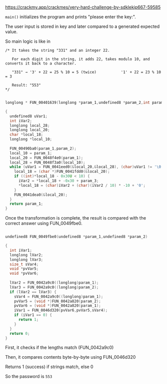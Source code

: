 
https://crackmy.app/crackmes/very-hard-challenge-by-sdklekip667-59585

`main()` initializes the program and prints "please enter the key:".

The user input is stored in key and later compared to a generated expected value.

So main logic is like in

```
/* It takes the string "331" and an integer 22.

   For each digit in the string, it adds 22, takes modulo 10, and converts it back to a character.

   "331" → '3' + 22 = 25 % 10 = 5 (twice)           '1' + 22 = 23 % 10 = 3

   Result: "553"
*/
```
```c

longlong * FUN_00401639(longlong *param_1,undefined8 *param_2,int param_3)

{
  undefined8 uVar1;
  int iVar2;
  longlong local_28;
  longlong local_20;
  char *local_18;
  longlong *local_10;
  
  FUN_00490ba0(param_1,param_2);
  local_10 = param_1;
  local_20 = FUN_0048f4e0(param_1);
  local_28 = FUN_0048f3a0(local_10);
  while (uVar1 = FUN_0041eed0(&local_20,&local_28), (char)uVar1 != '\0') {
    local_18 = (char *)FUN_0041fdd0(&local_20);
    if ((int)*local_18 - 0x30U < 10) {
      iVar2 = *local_18 + -0x30 + param_3;
      *local_18 = (char)iVar2 + (char)(iVar2 / 10) * -10 + '0';
    }
    FUN_0041dea0(&local_20);
  }
  return param_1;
}
```

Once the transformation is complete, the result is compared with the correct answer using FUN_0049fbe0.
```c

undefined8 FUN_0049fbe0(undefined8 *param_1,undefined8 *param_2)

{
  int iVar1;
  longlong lVar2;
  longlong lVar3;
  size_t sVar4;
  void *pvVar5;
  void *pvVar6;
  
  lVar2 = FUN_0042a9c0((longlong)param_1);
  lVar3 = FUN_0042a9c0((longlong)param_2);
  if (lVar2 == lVar3) {
    sVar4 = FUN_0042a9c0((longlong)param_1);
    pvVar5 = (void *)FUN_0042a820(param_2);
    pvVar6 = (void *)FUN_0042a820(param_1);
    iVar1 = FUN_0046d320(pvVar6,pvVar5,sVar4);
    if (iVar1 == 0) {
      return 1;
    }
  }
  return 0;
}

```

First, it checks if the lengths match (FUN_0042a9c0)

Then, it compares contents byte-by-byte using FUN_0046d320 

Returns 1 (success) if strings match, else 0


So the password is `553`
